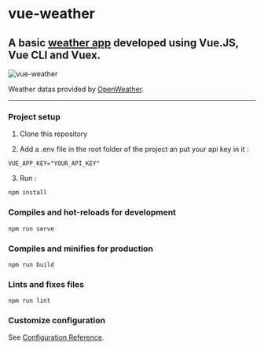 # vue-weather

## A basic [weather app](https://fabiandeneuville.github.io/vue-weather/) developed using Vue.JS, Vue CLI and Vuex.

![vue-weather](https://user-images.githubusercontent.com/94392055/182200703-48d72266-c960-4de0-b477-ed0f9a73d0af.png)

Weather datas provided by [OpenWeather](https://openweathermap.org/current).

***

### Project setup

1. Clone this repository

2.  Add a .env file in the root folder of the project an put your api key in it :

```
VUE_APP_KEY="YOUR_API_KEY"
```

3.  Run :
```
npm install
```

### Compiles and hot-reloads for development
```
npm run serve
```

### Compiles and minifies for production
```
npm run build
```

### Lints and fixes files
```
npm run lint
```

### Customize configuration
See [Configuration Reference](https://cli.vuejs.org/config/).
